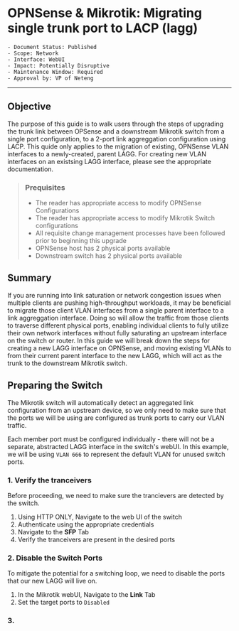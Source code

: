 # OPNSense & Mikrotik: Migrating single trunk port to LACP (lagg)

```
- Document Status: Published
- Scope: Network
- Interface: WebUI
- Impact: Potentially Disruptive
- Maintenance Window: Required
- Approval by: VP of Neteng
```

---

## Objective

The purpose of this guide is to walk users through the steps of upgrading the trunk link between OPSense and a downstream Mikrotik switch from a single port configuration, to a 2-port link aggreggation configuration using LACP.
This quide only applies to the migration of existing, OPNSense VLAN interfaces to a newly-created, parent LAGG. For creating new VLAN interfaces on an existsing LAGG interface, please see the appropriate documentation. 



> ### Prequisites
>
> * The reader has appropriate access to modify OPNSense Configurations
> * The reader has appropriate access to modify Mikrotik Switch configurations
> * All requisite change management processes have been followed prior to beginning this upgrade
> * OPNSense host has 2 physical ports available
> * Downstream switch has 2 physical ports available


## Summary

If you are running into link saturation or network congestion issues when multiple clients are pushing high-throughput workloads, it may be beneficial to migrate those client VLAN interfaces from a single parent interface to a link aggreggation interface. 
Doing so will allow the traffic from those clients to traverse different physical ports, enabling individual clients to fully utilize their own network interfaces without fully saturating an upstream interface on the switch or router. 
In this guide we will break down the steps for creating a new LAGG interface on OPNSense, and moving existing VLANs to from their current parent interface to the new LAGG, which will act as the trunk to the downstream Mikrotik switch.

## Preparing the Switch

The Mikrotik switch will automatically detect an aggregated link configuration from an upstream device, so we only need to make sure that the ports we will be using are configured as trunk ports to carry our VLAN traffic.

Each member port must be configured individually - there will not be a separate, abstracted LAGG interface in the switch's webUI. 
In this example, we will be using `VLAN 666` to represent the default VLAN for unused switch ports.  


### 1. Verify the tranceivers 
Before proceeding, we need to make sure the trancievers are detected by the switch.

1. Using HTTP ONLY, Navigate to the web UI of the switch
2. Authenticate using the appropriate credentials 
3. Navigate to the **SFP** Tab
4. Verify the tranceivers are present in the desired ports

### 2. Disable the Switch Ports
To mitigate the potential for a switching loop, we need to disable the ports that our new LAGG will live on. 

1. In the Mikrotik webUI, Navigate to the **Link** Tab
2. Set the target ports to `Disabled`


### 3. 
